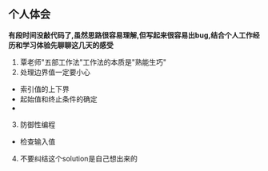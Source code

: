## 个人体会
**有段时间没敲代码了,虽然思路很容易理解,但写起来很容易出bug,结合个人工作经历和学习体验先聊聊这几天的感受**
1. 覃老师"五部工作法"工作法的本质是"熟能生巧"
2. 处理边界值一定要小心
* 索引值的上下界
* 起始值和终止条件的确定
*
3. 防御性编程
* 检查输入值
4. 不要纠结这个solution是自己想出来的